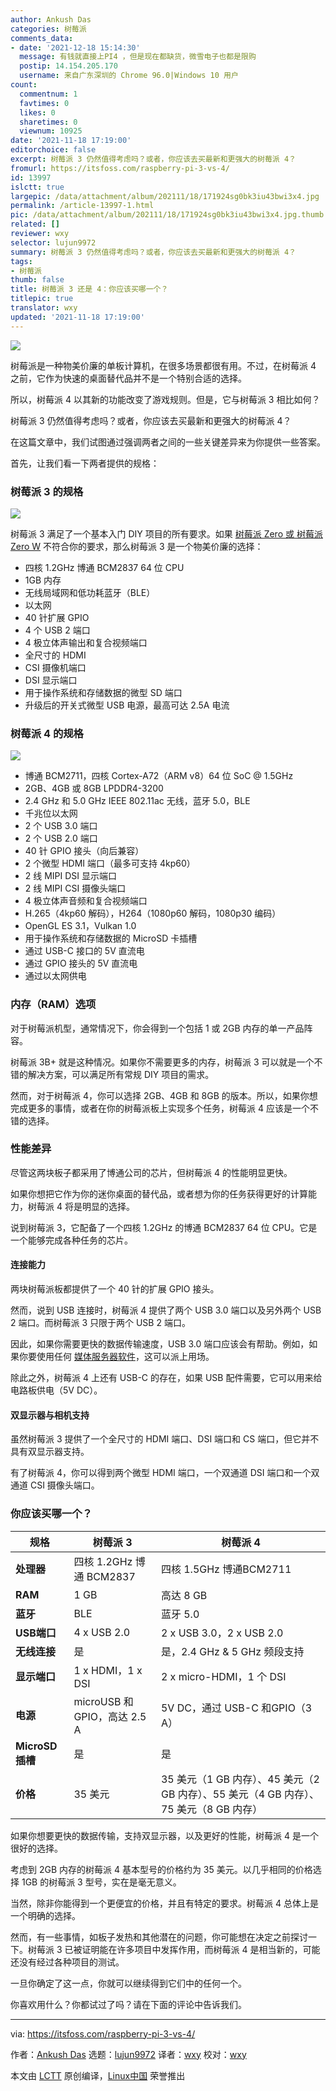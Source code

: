 ```yaml
---
author: Ankush Das
categories: 树莓派
comments_data:
- date: '2021-12-18 15:14:30'
  message: 有钱就直接上PI4 ，但是现在都缺货，微雪电子也都是限购
  postip: 14.154.205.170
  username: 来自广东深圳的 Chrome 96.0|Windows 10 用户
count:
  commentnum: 1
  favtimes: 0
  likes: 0
  sharetimes: 0
  viewnum: 10925
date: '2021-11-18 17:19:00'
editorchoice: false
excerpt: 树莓派 3 仍然值得考虑吗？或者，你应该去买最新和更强大的树莓派 4？
fromurl: https://itsfoss.com/raspberry-pi-3-vs-4/
id: 13997
islctt: true
largepic: /data/attachment/album/202111/18/171924sg0bk3iu43bwi3x4.jpg
permalink: /article-13997-1.html
pic: /data/attachment/album/202111/18/171924sg0bk3iu43bwi3x4.jpg.thumb.jpg
related: []
reviewer: wxy
selector: lujun9972
summary: 树莓派 3 仍然值得考虑吗？或者，你应该去买最新和更强大的树莓派 4？
tags:
- 树莓派
thumb: false
title: 树莓派 3 还是 4：你应该买哪一个？
titlepic: true
translator: wxy
updated: '2021-11-18 17:19:00'
---
```


![](/data/attachment/album/202111/18/171924sg0bk3iu43bwi3x4.jpg)


树莓派是一种物美价廉的单板计算机，在很多场景都很有用。不过，在树莓派 4 之前，它作为快速的桌面替代品并不是一个特别合适的选择。


所以，树莓派 4 以其新的功能改变了游戏规则。但是，它与树莓派 3 相比如何？


树莓派 3 仍然值得考虑吗？或者，你应该去买最新和更强大的树莓派 4？


在这篇文章中，我们试图通过强调两者之间的一些关键差异来为你提供一些答案。


首先，让我们看一下两者提供的规格：


### 树莓派 3 的规格


![](/data/attachment/album/202111/18/171951z7pqdplqq0k9kpqg.jpg)


树莓派 3 满足了一个基本入门 DIY 项目的所有要求。如果 [树莓派 Zero 或 树莓派 Zero W](https://itsfoss.com/raspberry-pi-zero-vs-zero-w/) 不符合你的要求，那么树莓派 3 是一个物美价廉的选择：


* 四核 1.2GHz 博通 BCM2837 64 位 CPU
* 1GB 内存
* 无线局域网和低功耗蓝牙（BLE）
* 以太网
* 40 针扩展 GPIO
* 4 个 USB 2 端口
* 4 极立体声输出和复合视频端口
* 全尺寸的 HDMI
* CSI 摄像机端口
* DSI 显示端口
* 用于操作系统和存储数据的微型 SD 端口
* 升级后的开关式微型 USB 电源，最高可达 2.5A 电流


### 树莓派 4 的规格


![](/data/attachment/album/202111/18/171952dkeq6eq9yvzrvllm.jpg)


* 博通 BCM2711，四核 Cortex-A72（ARM v8）64 位 SoC @ 1.5GHz
* 2GB、4GB 或 8GB LPDDR4-3200
* 2.4 GHz 和 5.0 GHz IEEE 802.11ac 无线，蓝牙 5.0，BLE
* 千兆位以太网
* 2 个 USB 3.0 端口
* 2 个 USB 2.0 端口
* 40 针 GPIO 接头（向后兼容）
* 2 个微型 HDMI 端口（最多可支持 4kp60）
* 2 线 MIPI DSI 显示端口
* 2 线 MIPI CSI 摄像头端口
* 4 极立体声音频和复合视频端口
* H.265（4kp60 解码），H264（1080p60 解码，1080p30 编码）
* OpenGL ES 3.1，Vulkan 1.0
* 用于操作系统和存储数据的 MicroSD 卡插槽
* 通过 USB-C 接口的 5V 直流电
* 通过 GPIO 接头的 5V 直流电
* 通过以太网供电


### 内存（RAM）选项


对于树莓派机型，通常情况下，你会得到一个包括 1 或 2GB 内存的单一产品阵容。


树莓派 3B+ 就是这种情况。如果你不需要更多的内存，树莓派 3 可以就是一个不错的解决方案，可以满足所有常规 DIY 项目的需求。


然而，对于树莓派 4，你可以选择 2GB、4GB 和 8GB 的版本。所以，如果你想完成更多的事情，或者在你的树莓派板上实现多个任务，树莓派 4 应该是一个不错的选择。


### 性能差异


尽管这两块板子都采用了博通公司的芯片，但树莓派 4 的性能明显更快。


如果你想把它作为你的迷你桌面的替代品，或者想为你的任务获得更好的计算能力，树莓派 4 将是明显的选择。


说到树莓派 3，它配备了一个四核 1.2GHz 的博通 BCM2837 64 位 CPU。它是一个能够完成各种任务的芯片。


#### 连接能力


两块树莓派板都提供了一个 40 针的扩展 GPIO 接头。


然而，说到 USB 连接时，树莓派 4 提供了两个 USB 3.0 端口以及另外两个 USB 2 端口。而树莓派 3 只限于两个 USB 2 端口。


因此，如果你需要更快的数据传输速度，USB 3.0 端口应该会有帮助。例如，如果你要使用任何 [媒体服务器软件](https://itsfoss.com/best-linux-media-server/)，这可以派上用场。


除此之外，树莓派 4 上还有 USB-C 的存在，如果 USB 配件需要，它可以用来给电路板供电（5V DC）。


#### 双显示器与相机支持


虽然树莓派 3 提供了一个全尺寸的 HDMI 端口、DSI 端口和 CS 端口，但它并不具有双显示器支持。


有了树莓派 4，你可以得到两个微型 HDMI 端口，一个双通道 DSI 端口和一个双通道 CSI 摄像头端口。


### 你应该买哪一个？




| 规格 | 树莓派 3 | 树莓派 4 |
| --- | --- | --- |
| **处理器** | 四核 1.2GHz 博通 BCM2837 | 四核 1.5GHz 博通BCM2711 |
| **RAM** | 1 GB | 高达 8 GB |
| **蓝牙** | BLE | 蓝牙 5.0 |
| **USB端口** | 4 x USB 2.0 | 2 x USB 3.0，2 x USB 2.0 |
| **无线连接** | 是 | 是，2.4 GHz & 5 GHz 频段支持 |
| **显示端口** | 1 x HDMI，1 x DSI | 2 x micro-HDMI，1 个 DSI |
| **电源** | microUSB 和 GPIO，高达 2.5 A | 5V DC，通过 USB-C 和GPIO（3 A） |
| **MicroSD 插槽** | 是 | 是 |
| **价格** | 35 美元 | 35 美元（1 GB 内存）、45 美元（2 GB 内存）、55 美元（4 GB 内存）、75 美元（8 GB 内存） |


如果你想要更快的数据传输，支持双显示器，以及更好的性能，树莓派 4 是一个很好的选择。


考虑到 2GB 内存的树莓派 4 基本型号的价格约为 35 美元。以几乎相同的价格选择 1GB 的树莓派 3 型号，实在是毫无意义。


当然，除非你能得到一个更便宜的价格，并且有特定的要求。树莓派 4 总体上是一个明确的选择。


然而，有一些事情，如板子发热和其他潜在的问题，你可能想在决定之前探讨一下。树莓派 3 已被证明能在许多项目中发挥作用，而树莓派 4 是相当新的，可能还没有经过各种项目的测试。


一旦你确定了这一点，你就可以继续得到它们中的任何一个。


你喜欢用什么？你都试过了吗？请在下面的评论中告诉我们。




---


via: <https://itsfoss.com/raspberry-pi-3-vs-4/>


作者：[Ankush Das](https://itsfoss.com/author/ankush/) 选题：[lujun9972](https://github.com/lujun9972) 译者：[wxy](https://github.com/wxy) 校对：[wxy](https://github.com/wxy)


本文由 [LCTT](https://github.com/LCTT/TranslateProject) 原创编译，[Linux中国](https://linux.cn/) 荣誉推出